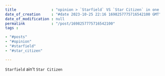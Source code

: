 ```yaml
---
title                : "opinion > `Starfield` VS `Star Citizen` in one sentence"
date_of_creation     : "#date 2023-10-25 22:16 1698257775716542100 GMT"
date_of_modification : null
permalink            : "/post/1698257775716542100"
tags :

- "#posts"
- "#opinion"
- "#starfield"
- "#star_citizen"

---
```


`Starfield` ain't `Star Citizen`
